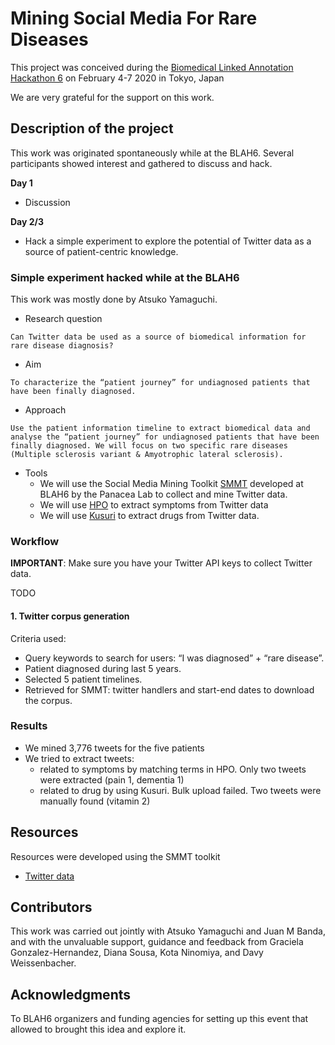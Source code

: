 # Mining Social Media For Rare Diseases
This project was conceived during the [Biomedical Linked Annotation Hackathon 6](http://blah6.linkedannotation.org/) on February 4-7 2020 in Tokyo, Japan

We are very grateful for the support on this work.

## Description of the project
This work was originated spontaneously while at the BLAH6. Several participants showed interest and gathered to discuss and hack. 

**Day 1**
* Discussion

**Day 2/3**
* Hack a simple experiment to explore the potential of Twitter data as a source of patient-centric knowledge.

### Simple experiment hacked while at the BLAH6
This work was mostly done by Atsuko Yamaguchi.

* Research question
```
Can Twitter data be used as a source of biomedical information for rare disease diagnosis?
```

* Aim
```
To characterize the “patient journey” for undiagnosed patients that have been finally diagnosed. 
```

* Approach
```
Use the patient information timeline to extract biomedical data and analyse the “patient journey” for undiagnosed patients that have been finally diagnosed. We will focus on two specific rare diseases (Multiple sclerosis variant & Amyotrophic lateral sclerosis). 
```

* Tools
	- We will use the Social Media Mining Toolkit [SMMT](https://github.com/thepanacealab/SMMT) developed at BLAH6 by the Panacea Lab to collect and mine Twitter data. 
	- We will use [HPO](https://hpo.jax.org/) to extract symptoms from Twitter data
	- We will use [Kusuri](https://hlp.ibi.upenn.edu/kusuri/home/) to extract drugs from Twitter data.


### Workflow
**IMPORTANT**: Make sure you have your Twitter API keys to collect Twitter data.

TODO


#### 1. Twitter corpus generation
Criteria used:
- Query keywords to search for users: “I was diagnosed” + “rare disease”. 
- Patient diagnosed during last 5 years.
- Selected 5 patient timelines. 
- Retrieved for SMMT: twitter handlers and start-end dates to download the corpus.


### Results
* We mined 3,776 tweets for the five patients
* We tried to extract tweets:
	* related to symptoms by matching terms in HPO. Only two tweets were extracted (pain 1, dementia 1)
	* related to drug by using Kusuri. Bulk upload failed. Two tweets were manually found (vitamin 2)


## Resources
Resources were developed using the SMMT toolkit

* [Twitter data](https://drive.google.com/file/d/1oH4VBBLp0zQVB5gjyLckuF-DQsoAP2TK/view?usp=sharing)


## Contributors
This work was carried out jointly with Atsuko Yamaguchi and Juan M Banda, and with the unvaluable support, guidance and feedback from Graciela Gonzalez-Hernandez, Diana Sousa, Kota Ninomiya, and Davy Weissenbacher.


## Acknowledgments
To BLAH6 organizers and funding agencies for setting up this event that allowed to brought this idea and explore it.

